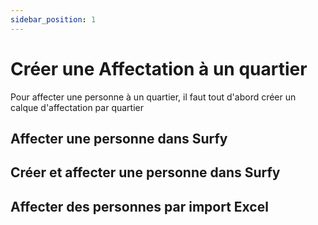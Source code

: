 ```yaml
---
sidebar_position: 1
---
```

# Créer une Affectation à un quartier

Pour affecter une personne à un quartier, il faut tout d'abord créer un calque d'affectation par quartier

## Affecter une personne dans Surfy


## Créer et affecter une personne dans Surfy


## Affecter des personnes par import Excel